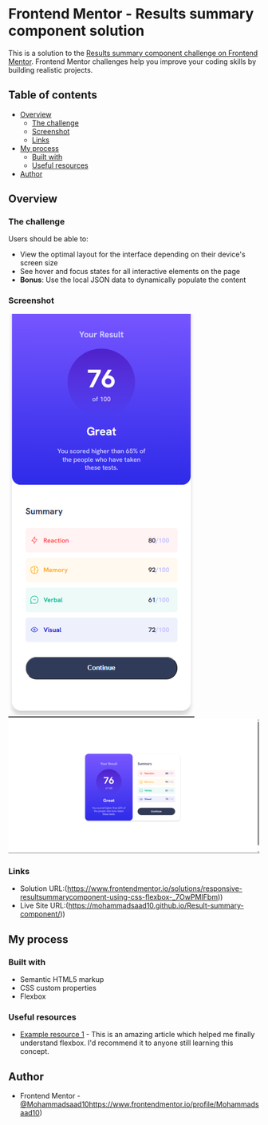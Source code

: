 # Frontend Mentor - Results summary component solution

This is a solution to the [Results summary component challenge on Frontend Mentor](https://www.frontendmentor.io/challenges/results-summary-component-CE_K6s0maV). Frontend Mentor challenges help you improve your coding skills by building realistic projects. 

## Table of contents

- [Overview](#overview)
  - [The challenge](#the-challenge)
  - [Screenshot](#screenshot)
  - [Links](#links)
- [My process](#my-process)
  - [Built with](#built-with)
  - [Useful resources](#useful-resources)
- [Author](#author)

## Overview

### The challenge

Users should be able to:

- View the optimal layout for the interface depending on their device's screen size
- See hover and focus states for all interactive elements on the page
- **Bonus**: Use the local JSON data to dynamically populate the content

### Screenshot

![](./assets/images/Screenshot%202023-07-31%20145437.png)
![](./assets/images/Screenshot%202023-07-31%20145839.png)



### Links

- Solution URL:(https://www.frontendmentor.io/solutions/responsive-resultsummarycomponent-using-css-flexbox-_7OwPMIFbm))
- Live Site URL:(https://mohammadsaad10.github.io/Result-summary-component/))

## My process

### Built with

- Semantic HTML5 markup
- CSS custom properties
- Flexbox


### Useful resources

- [Example resource 1](https://css-tricks.com/snippets/css/a-guide-to-flexbox/)  - This is an amazing article which helped me finally understand flexbox. I'd recommend it to anyone still learning this concept.


## Author
- Frontend Mentor - [@Mohammadsaad10](https://www.frontendmentor.io/profile/Mohammadsaad10)https://www.frontendmentor.io/profile/Mohammadsaad10)


